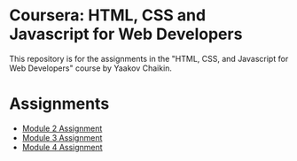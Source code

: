 # Coursera: HTML, CSS and Javascript for Web Developers
This repository is for the assignments in the "HTML, CSS, and Javascript for Web Developers" course by Yaakov Chaikin.
# Assignments
- [Module 2 Assignment](./module2_solution)
- [Module 3 Assignment](./module3_solution)
- [Module 4 Assignment](./module4_solution)
